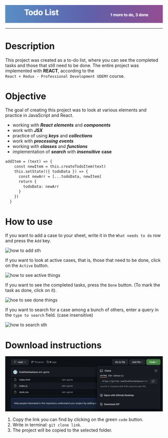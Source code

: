 
![Todo-list](./README-for/img1.png)
<hr>

# Description

This project was created as a to-do list, where you can see the completed tasks and those that still need to be done. The entire project was implemented with
 **REACT**, according to the  
 `React + Redux - Professional Development UDEMY` course.

# Objective
 The goal of creating this project was to look at various elements and practice in JavaScript and React.
+ working with ___React___ ***elements*** and ***components***
+ work with ***JSX***
+ practice of using ***keys*** and ***collections***
+ work with ***processing*** ***events***
+ working with ***classes*** and ***functions***
+ implementation of ***search*** with ***insensitive*** **case**

```JS
addItem = (text) => {
    const newItem = this.createTodoItem(text)
    this.setState(({ todoData }) => {
      const newArr = [...todoData, newItem]
      return {
        todoData: newArr
      }
    })
  }
```
# How to use
If you want to add a case to your sheet, write it in the `What needs to do` row and press the `Add` key.

![how to add sth](https://media2.giphy.com/media/SlVGIwrr5ukYJcOgaF/giphy.gif?cid=790b7611314c6b94efed1f6921a401d5380cb84ed3cc7aa6&rid=giphy.gif&ct=g)

If you want to look at active cases, that is, those that need to be done, click on the `Active` button.

![how to see active things](https://media3.giphy.com/media/tb7eKJICLMjYIyJe0q/giphy.gif?cid=790b7611b592655f3a1f9e92a8d956eed00a4a4a9dd73fc0&rid=giphy.gif&ct=g)

If you want to see the completed tasks, press the `Done` button. (To mark the task as done, click on it).

![hoe to see done things](https://media0.giphy.com/media/GmWWeuGS5nemUVC2LA/giphy.gif?cid=790b7611e2823e1fd6eb2b3c9918650ff7b573db77f34b64&rid=giphy.gif&ct=g)

If you want to search for a case among a bunch of others, enter a query in the `type to search` field. (case insensitive)

![how to search sth](https://media2.giphy.com/media/c4SG50SLABZj4BLDuj/giphy.gif?cid=790b76115dfce7bc0ac260be3970c988048e389448e2744d&rid=giphy.gif&ct=g)

# Download instructions
![download instruction](./README-for/img4.png)
1. Copy the link you can find by clicking on the green `code` button.
2. Write in terminal: `git clone link`.
3. The project will be copied to the selected folder.


